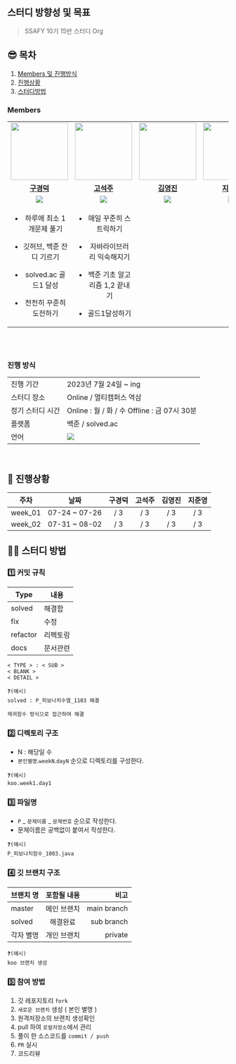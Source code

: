 
## 스터디 방향성 및 목표
> SSAFY 10기 15반 스터디 Org

## 😎 목차
1. [Members 및 진행방식](#Members)
2. [진행상황](#진행상황)
3. [스터디방법](#스터디-방법)

### Members

<table>
 <tr>
    <td align="center"><a href="https://github.com/rnrudejr9"><img src="https://avatars.githubusercontent.com/rnrudejr9" width="130px;" alt=""></a></td>
    <td align="center"><a href="https://github.com/SeokJuGo"><img src="https://avatars.githubusercontent.com/SeokJuGo" width="130px;" alt=""></a></td>
    <td align="center"><a href="https://github.com/JunJI97"><img src="https://avatars.githubusercontent.com/JunJI97" width="130px;" alt=""></a></td>
    <td align="center"><a href="https://github.com/JunJI97"><img src="https://avatars.githubusercontent.com/JunJI97" width="130px;" alt=""></a></td>
  </tr>
  <tr>
    <td align="center"><a href="https://github.com/rnrudejr9"><b>구경덕</b></a></td>
    <td align="center"><a href="https://github.com/SeokJuGo"><b>고석주</b></a></td>
    <td align="center"><a href="https://github.com/jaea-kim"><b>김영진</b></a></td>
    <td align="center"><a href="https://github.com/JunJI97"><b>지준영</b></a></td>
  </tr>
  <tr> 
    <td align="center"><img src="https://img.shields.io/badge/Java-007396.svg?&style=for-the-badge&logo=Java&logoColor=white"></td>
    <td align="center"><img src="https://img.shields.io/badge/Java-007396?style=for-the-badge&logo=java&logoColor=white"><br/></td>
    <td align="center"><img src="https://img.shields.io/badge/Java-007396?style=for-the-badge&logo=java&logoColor=white"><br/></td>
    <td align="center"><img src="https://img.shields.io/badge/Java-007396?style=for-the-badge&logo=java&logoColor=white"><br/></td>
  </tr> 
    <tr> 
    <td align="center">
	    <ul><li>하루에 최소 1개문제 풀기</li></ul>
	    <ul><li>깃허브, 백준 잔디 기르기</li></ul>
	    <ul><li>solved.ac 골드1 달성</li></ul>
	    <ul><li>천천히 꾸준히 도전하기</li></ul>
	</td>
    <td align="center">
	    <ul><li>매일 꾸준히 스트릭하기</li></ul>
	    <ul><li>자바라이브러리 익숙해지기</li></ul>
	    <ul><li>백준 기초 알고리즘 1,2 끝내기</li></ul>
	    <ul><li>골드1달성하기</li></ul>
    </td>
    <td align="center"></td>
    <td align="center"></td>
  </tr> 
</table>

<br>
<br>

###  진행 방식
<table>
  <tr>
    <td>진행 기간</td>
    <td>2023년 7월 24일 ~ ing </td>
  </tr>
  <tr>
    <td>스터디 장소</td>
    <td>Online / 멀티캠퍼스 역삼</td>
  </tr>
  <tr>
    <td>정기 스터디 시간</td>
    <td>Online : 월 / 화 / 수 Offline : 금 07시 30분</td>
  </tr>
  <tr>
    <td>플랫폼</td>
    <td>백준 / solved.ac</td>
  </tr>
  <tr>
    <td>언어</td>
    <td><img src="https://img.shields.io/badge/Java-007396.svg?&style=for-the-badge&logo=Java&logoColor=white"> 
  </tr>
</table>

<br/>

## 🎨 진행상황

|   주차    |      날짜       | 구경덕 | 고석주 | 김영진 | 지준영 | 
|:-------:|:-------------:|:-------:|:---------:|:--------:|:------------:|
| week_01 | 07-24 ~ 07-26 |    / 3    |     / 3     |    / 3     |      / 3      |
| week_02 | 07-31 ~ 08-02 |    / 3    |     / 3     |    / 3     |      / 3      |



## 💁‍♂️ 스터디 방법

### 1️⃣ 커밋 규칙

| Type | 내용 |
|--|--|
| solved | 해결함 |
| fix | 수정 |
| refactor | 리펙토링 |
| docs | 문서관련 |

```
< TYPE > : < SUB >
< BLANK >
< DETAIL > 
```
```
❓(예시)
solved : P_피보나치수열_1103 해결

재귀함수 방식으로 접근하여 해결
```

### 2️⃣ 디렉토리 구조

* N : 해당일 수
* `본인별명`.`weekN`.`dayN` 순으로 디렉토리를 구성한다.

```
❓(예시)
koo.week1.day1
```

### 3️⃣ 파일명

* `P` _ `문제이름` _	`문제번호`  순으로 작성한다.
* 문제이름은 공백없이 붙여서 작성한다.
 ```
❓(예시) 
P_피보나치함수_1003.java
```

### 4️⃣ 깃 브랜치 구조

| 브랜치 명 | 포함될 내용 | 비고 |
|:----------|:----------:|----------:|
| master | 메인 브랜치 | main branch |
| solved | 해결완료 | sub branch |
| 각자 별명 | 개인 브랜치 | private | 

```
❓(예시) 
koo 브랜치 생성
```

### 5️⃣ 참여 방법
1. 깃 레포지토리 `fork`
2. `새로운 브랜치` 생성 ( 본인 별명 )
3. 원격저장소의 브랜치 생성확인
4. pull 하여 `로컬저장소`에서 관리
5. 풀이 한 소스코드를 `commit / push`
6. `PR` 실시
7. 코드리뷰
